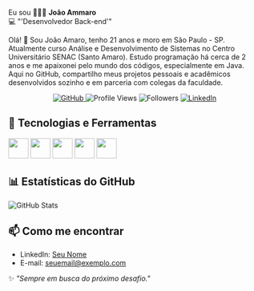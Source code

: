 Eu sou 👨🏻‍💻 **João Ammaro**  
💻 "'Desenvolvedor Back-end'"

Olá! 👋
Sou João Amaro, tenho 21 anos e moro em São Paulo - SP.
Atualmente curso Análise e Desenvolvimento de Sistemas no Centro Universitário SENAC (Santo Amaro).
Estudo programação há cerca de 2 anos e me apaixonei pelo mundo dos códigos, especialmente em Java.
Aqui no GitHub, compartilho meus projetos pessoais e acadêmicos desenvolvidos sozinho e em parceria com colegas da faculdade.

<p align="center">
  <a href="https://github.com/Am4r00">
    <img src="https://img.shields.io/badge/GitHub-000?style=for-the-badge&logo=github&logoColor=white" alt="GitHub">
  </a>
  <img src="https://komarev.com/ghpvc/?username=Am4r00&color=blue&style=for-the-badge" alt="Profile Views">
  <img src="https://img.shields.io/github/followers/Am4r00?style=for-the-badge&logo=github" alt="Followers">
  <a href="https://www.linkedin.com/in/joão-victor-amaro-alves-44b20a2b5">
    <img src="https://img.shields.io/badge/LinkedIn-0A66C2?style=for-the-badge&logo=linkedin&logoColor=white" alt="LinkedIn">
  </a>
</p>

## 🔧 Tecnologias e Ferramentas
<p

<img src="https://cdn.jsdelivr.net/gh/devicons/devicon@latest/icons/java/java-original.svg" width="40" height="40"/>
<img src="https://cdn.jsdelivr.net/gh/devicons/devicon@latest/icons/spring/spring-original.svg" width="40" height="40"/>
<img src="https://cdn.jsdelivr.net/gh/devicons/devicon@latest/icons/mysql/mysql-original.svg" width="40" height="40"/>
<img src="https://cdn.jsdelivr.net/gh/devicons/devicon@latest/icons/postgresql/postgresql-original.svg" width="40" height="40"/>
<img src="https://cdn.jsdelivr.net/gh/devicons/devicon@latest/icons/postman/postman-original.svg" width="40" height="40"/>
<img src="https://cdn.jsdelivr.net/gh/devicons/devicon@latest/icons/swagger/swagger-original.svg" width="40" height="40"/>

</p>

## 📊 Estatísticas do GitHub
![GitHub Stats](https://github-readme-stats.vercel.app/api?username=Am4r00O&show_icons=true&theme=dracula)

## 📫 Como me encontrar
- LinkedIn: [Seu Nome](https://linkedin.com/in/SEU_PERFIL)
- E-mail: seuemail@exemplo.com

✨ _"Sempre em busca do próximo desafio."_
